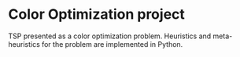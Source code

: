 # Color Optimization project
TSP presented as a color optimization problem. Heuristics and meta-heuristics for the problem are implemented in Python.
